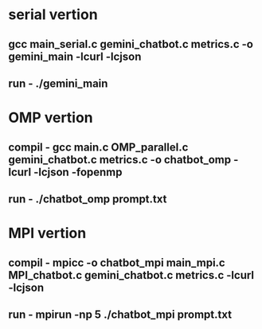 # serial vertion
## gcc main_serial.c gemini_chatbot.c metrics.c -o gemini_main -lcurl -lcjson
## run     - ./gemini_main



# OMP vertion
## compil  -   gcc main.c OMP_parallel.c gemini_chatbot.c metrics.c -o chatbot_omp -lcurl -lcjson -fopenmp
## run     - ./chatbot_omp prompt.txt 


# MPI vertion
## compil  -   mpicc -o chatbot_mpi main_mpi.c MPI_chatbot.c gemini_chatbot.c metrics.c -lcurl -lcjson
## run     - mpirun -np 5 ./chatbot_mpi prompt.txt